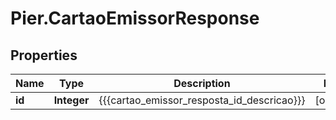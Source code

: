 # Pier.CartaoEmissorResponse

## Properties
Name | Type | Description | Notes
------------ | ------------- | ------------- | -------------
**id** | **Integer** | {{{cartao_emissor_resposta_id_descricao}}} | [optional] 



